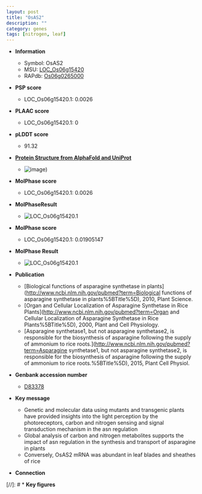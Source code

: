 ```yaml
---
layout: post
title: "OsAS2"
description: ""
category: genes
tags: [nitrogen, leaf]
---
```


* **Information**  
    + Symbol: OsAS2  
    + MSU: [LOC_Os06g15420](http://rice.plantbiology.msu.edu/cgi-bin/ORF_infopage.cgi?orf=LOC_Os06g15420)  
    + RAPdb: [Os06g0265000](http://rapdb.dna.affrc.go.jp/viewer/gbrowse_details/irgsp1?name=Os06g0265000)  

* **PSP score**  
    + LOC_Os06g15420.1: 0.0026 

* **PLAAC score**  
    + LOC_Os06g15420.1: 0 

* **pLDDT score**
    + 91.32

* **[Protein Structure from AlphaFold and UniProt](https://www.uniprot.org/uniprotkb/Q43011/entry#structure)**
    + ![image](https://ricepsp.github.io/images/Q4/AF-Q43011-F1.png))

* **MolPhase score**
    + LOC_Os06g15420.1: 0.0026

* **MolPhaseResult**
    + ![LOC_Os06g15420.1](https://ricepsp.github.io/pictures/LOC_Os06g/LOC_Os06g15420.1.png)

* **MolPhase score**
    + LOC_Os06g15420.1: 0.01905147

* **MolPhase Result**
    + ![LOC_Os06g15420.1](https://304243504.github.io/Pictures/LOC_Os06g/LOC_Os06g15420.1.png)

* **Publication**  
    + [Biological functions of asparagine synthetase in plants](http://www.ncbi.nlm.nih.gov/pubmed?term=Biological functions of asparagine synthetase in plants%5BTitle%5D), 2010, Plant Science.
    + [Organ and Cellular Localization of Asparagine Synthetase in Rice Plants](http://www.ncbi.nlm.nih.gov/pubmed?term=Organ and Cellular Localization of Asparagine Synthetase in Rice Plants%5BTitle%5D), 2000, Plant and Cell Physiology.
    + [Asparagine synthetase1, but not asparagine synthetase2, is responsible for the biosynthesis of asparagine following the supply of ammonium to rice roots.](http://www.ncbi.nlm.nih.gov/pubmed?term=Asparagine synthetase1, but not asparagine synthetase2, is responsible for the biosynthesis of asparagine following the supply of ammonium to rice roots.%5BTitle%5D), 2015, Plant Cell Physiol.

* **Genbank accession number**  
    + [D83378](http://www.ncbi.nlm.nih.gov/nuccore/D83378)

* **Key message**  
    + Genetic and molecular data using mutants and transgenic plants have provided insights into the light perception by the photoreceptors, carbon and nitrogen sensing and signal transduction mechanism in the asn regulation
    + Global analysis of carbon and nitrogen metabolites supports the impact of asn regulation in the synthesis and transport of asparagine in plants
    + Conversely, OsAS2 mRNA was abundant in leaf blades and sheathes of rice

* **Connection**  

[//]: # * **Key figures**  


